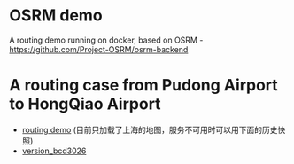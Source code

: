 # OSRM demo
A routing demo running on docker, based on OSRM - https://github.com/Project-OSRM/osrm-backend

# A routing case from Pudong Airport to HongQiao Airport
* [routing demo](http://45.76.54.181:10000/route?req=31.1494830000,121.8029420000;31.1941730000,121.3262490000) (目前只加载了上海的地图，服务不可用时可以用下面的历史快照)
* [version_bcd3026](https://shiyuan.github.io/osrm/demo_bcd3026.html)
